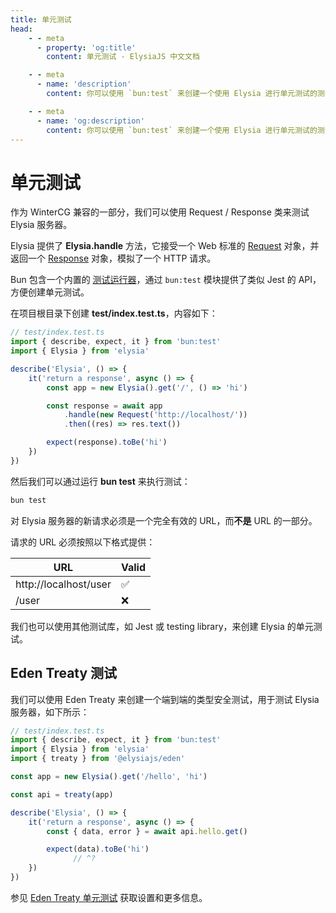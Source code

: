 ```yaml
---
title: 单元测试
head:
    - - meta
      - property: 'og:title'
        content: 单元测试 - ElysiaJS 中文文档

    - - meta
      - name: 'description'
        content: 你可以使用 `bun:test` 来创建一个使用 Elysia 进行单元测试的测试。Elysia 实例有一个 `handle` 方法，接受 `Request` 对象并返回一个 `Response` 对象，与创建 HTTP 请求相同。

    - - meta
      - name: 'og:description'
        content: 你可以使用 `bun:test` 来创建一个使用 Elysia 进行单元测试的测试。Elysia 实例有一个 `handle` 方法，接受 `Request` 对象并返回一个 `Response` 对象，与创建 HTTP 请求相同。
---
```


# 单元测试

作为 WinterCG 兼容的一部分，我们可以使用 Request / Response 类来测试 Elysia 服务器。

Elysia 提供了 **Elysia.handle** 方法，它接受一个 Web 标准的 [Request](https://developer.mozilla.org/en-US/docs/Web/API/Request) 对象，并返回一个 [Response](https://developer.mozilla.org/en-US/docs/Web/API/Response) 对象，模拟了一个 HTTP 请求。

Bun 包含一个内置的 [测试运行器](https://bun.sh/docs/cli/test)，通过 `bun:test` 模块提供了类似 Jest 的 API，方便创建单元测试。

在项目根目录下创建 **test/index.test.ts**，内容如下：

```typescript twoslash
// test/index.test.ts
import { describe, expect, it } from 'bun:test'
import { Elysia } from 'elysia'

describe('Elysia', () => {
    it('return a response', async () => {
        const app = new Elysia().get('/', () => 'hi')

        const response = await app
            .handle(new Request('http://localhost/'))
            .then((res) => res.text())

        expect(response).toBe('hi')
    })
})
```

然后我们可以通过运行 **bun test** 来执行测试：

```bash
bun test
```

对 Elysia 服务器的新请求必须是一个完全有效的 URL，而**不是** URL 的一部分。

请求的 URL 必须按照以下格式提供：

| URL                   | Valid |
| --------------------- | ----- |
| http://localhost/user | ✅    |
| /user                 | ❌    |

我们也可以使用其他测试库，如 Jest 或 testing library，来创建 Elysia 的单元测试。

## Eden Treaty 测试

我们可以使用 Eden Treaty 来创建一个端到端的类型安全测试，用于测试 Elysia 服务器，如下所示：

```typescript twoslash
// test/index.test.ts
import { describe, expect, it } from 'bun:test'
import { Elysia } from 'elysia'
import { treaty } from '@elysiajs/eden'

const app = new Elysia().get('/hello', 'hi')

const api = treaty(app)

describe('Elysia', () => {
    it('return a response', async () => {
        const { data, error } = await api.hello.get()

        expect(data).toBe('hi')
              // ^?
    })
})
```

参见 [Eden Treaty 单元测试](/eden/treaty/unit-test) 获取设置和更多信息。
